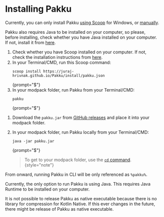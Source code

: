 # Installing Pakku

Currently, you can only install Pakku [using Scoop](#install-scoop) for Windows,
or [manually](#install-manually).

Pakku also requires Java to be installed on your computer,
so please, before installing, check whether you have Java installed on your computer.
If not, install it from [here](https://www.java.com/en/download/).

<procedure title="Install Pakku using Scoop for Windows" id="install-scoop">

1. Check whether you have Scoop installed on your computer.
   If not, check the installation instructions from [here](https://scoop.sh/).
2. In your Terminal/CMD, run this Scoop command:
   ```
   scoop install https://juraj-hrivnak.github.io/Pakku/install/pakku.json
   ```
   {prompt="$"}
3. In your modpack folder, run Pakku from your Terminal/CMD:
   ```
   pakku
   ```
   {prompt="$"}

</procedure>

<procedure title="Install Pakku manually" id="install-manually">

1. Download the `pakku.jar` from [GitHub releases]
   and place it into your modpack folder.

2. In your modpack folder, run Pakku locally from your Terminal/CMD:
   ```
   java -jar pakku.jar
   ```
   {prompt="$"}

   > To get to your modpack folder, use the [`cd` command](https://en.wikipedia.org/wiki/Cd_(command)).
   {style="note"}

</procedure>

<note>
   <p>From onward, running Pakku in CLI will be only referenced
   as <code>%pakku%</code>.</p>
</note>

<note>
Currently, the only option to run Pakku is using Java.
This requires Java Runtime to be installed on your computer.

It is not possible to release Pakku as native executable
because there is no library for compression for Kotlin Native.
If this ever changes in the future, there might be release of Pakku
as native executable.
</note>

   
[GitHub releases]: https://github.com/juraj-hrivnak/Pakku/releases/latest